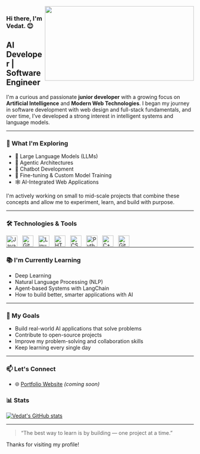 <img src="https://media.giphy.com/media/xTcnTehwgRcbgymhTW/giphy.gif" align = "right" width = "400" height = "200">

### Hi there, I'm Vedat. :blush:

## AI Developer | Software Engineer


I'm a curious and passionate **junior developer** with a growing focus on **Artificial Intelligence** and **Modern Web Technologies**. I began my journey in software development with web design and full-stack fundamentals, and over time, I’ve developed a strong interest in intelligent systems and language models.

---

### 🚀 What I'm Exploring

- 🤖 Large Language Models (LLMs)  
- 🧠 Agentic Architectures  
- 💬 Chatbot Development  
- 🔧 Fine-tuning & Custom Model Training  
- 🕸️ AI-Integrated Web Applications  

I'm actively working on small to mid-scale projects that combine these concepts and allow me to experiment, learn, and build with purpose.

---

### 🛠️ Technologies & Tools

<img align="left" alt="Java" width="30px" style="padding-right:10px;" src="https://cdn.jsdelivr.net/gh/devicons/devicon/icons/java/java-original.svg"/>
<img align="left" alt="Git" width="30px" style="padding-right:10px;" src="https://cdn.jsdelivr.net/gh/devicons/devicon/icons/git/git-original.svg" />
<img align="left" alt="Linux" width="30px" style="padding-right:10px;" src="https://cdn.jsdelivr.net/gh/devicons/devicon/icons/linux/linux-original.svg" />
<img align="left" alt="HTML" width="30px" style="padding-right:10px;" src="https://cdn.jsdelivr.net/gh/devicons/devicon/icons/html5/html5-plain.svg" />
<img align="left" alt="CSS" width="30px" style="padding-right:10px;" src="https://cdn.jsdelivr.net/gh/devicons/devicon/icons/css3/css3-plain.svg" />
<img align="left" alt="Python" width="30px" style="padding-right:10px;" src="https://cdn.jsdelivr.net/gh/devicons/devicon/icons/python/python-plain.svg" />
<img align="left" alt="C++" width="30px" style="padding-right:10px;" src="https://cdn.jsdelivr.net/gh/devicons/devicon/icons/cplusplus/cplusplus-line.svg" />
<img align="left" alt="GitHub" width="30px" style="padding-right:10px;" src="https://cdn.jsdelivr.net/gh/devicons/devicon/icons/github/github-original.svg" />

<br />

---
### 📚 I'm Currently Learning
- Deep Learning
- Natural Language Processing (NLP)  
- Agent-based Systems with LangChain  
- How to build better, smarter applications with AI  

---

### 🎯 My Goals

- Build real-world AI applications that solve problems  
- Contribute to open-source projects  
- Improve my problem-solving and collaboration skills  
- Keep learning every single day  

---

### 📫 Let's Connect

- 🌐 [Portfolio Website](#) *(coming soon)*

### 📊 Stats

[![Vedat's GitHub stats](https://github-readme-stats.vercel.app/api?username=VedatErmusatt)](https://github.com/anuraghazra/github-readme-stats)

<!-- ![GitHub Streak](https://streak-stats.demolab.com?user=VedatErmusatt&theme=gruvbox&border_radius=4.5) -->

---

> “The best way to learn is by building — one project at a time.”

Thanks for visiting my profile!
